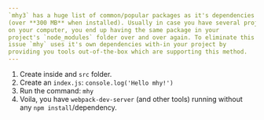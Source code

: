```yaml
---
`mhy3` has a huge list of common/popular packages as it's dependencies
(over **300 MB** when installed). Usually in case you have several projects
on your computer, you end up having the same package in your
project's `node_modules` folder over and over again. To eliminate this
issue `mhy` uses it's own dependencies with-in your project by
providing you tools out-of-the-box which are supporting this method.
---
```


1. Create inside and `src` folder.
2. Create an `index.js`: `console.log('Hello mhy!')`
3. Run the command: `mhy`
4. Voila, you have `webpack-dev-server` (and other tools) running
without any `npm install`/dependency.